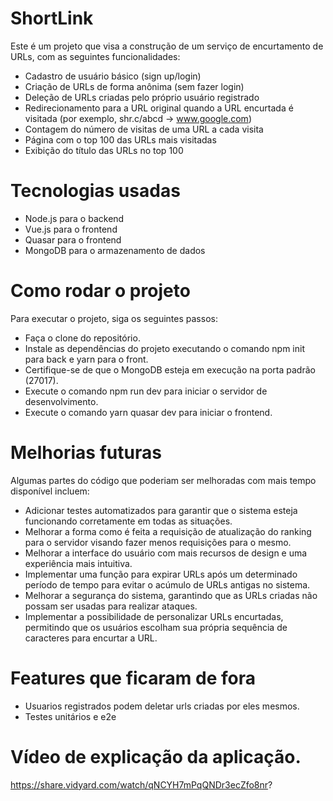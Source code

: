 # ShortLink
Este é um projeto que visa a construção de um serviço de encurtamento de URLs, com as seguintes funcionalidades:

- Cadastro de usuário básico (sign up/login)
- Criação de URLs de forma anônima (sem fazer login)
- Deleção de URLs criadas pelo próprio usuário registrado
- Redirecionamento para a URL original quando a URL encurtada é visitada (por exemplo, shr.c/abcd -> www.google.com)
- Contagem do número de visitas de uma URL a cada visita
- Página com o top 100 das URLs mais visitadas
- Exibição do título das URLs no top 100

# Tecnologias usadas

- Node.js para o backend
- Vue.js para o frontend
- Quasar para o frontend
- MongoDB para o armazenamento de dados


# Como rodar o projeto
Para executar o projeto, siga os seguintes passos:

- Faça o clone do repositório.
- Instale as dependências do projeto executando o comando npm init para back e yarn para o front.
- Certifique-se de que o MongoDB esteja em execução na porta padrão (27017).
- Execute o comando npm run dev para iniciar o servidor de desenvolvimento.
- Execute o comando yarn quasar dev para iniciar o frontend.

# Melhorias futuras
Algumas partes do código que poderiam ser melhoradas com mais tempo disponível incluem:

- Adicionar testes automatizados para garantir que o sistema esteja funcionando corretamente em todas as situações.
- Melhorar a forma como é feita a requisição de atualização do ranking para o servidor visando fazer menos requisições para o mesmo.
- Melhorar a interface do usuário com mais recursos de design e uma experiência mais intuitiva.
- Implementar uma função para expirar URLs após um determinado período de tempo para evitar o acúmulo de URLs antigas no sistema.
- Melhorar a segurança do sistema, garantindo que as URLs criadas não possam ser usadas para realizar ataques.
- Implementar a possibilidade de personalizar URLs encurtadas, permitindo que os usuários escolham sua própria sequência de caracteres para encurtar a URL.

# Features que ficaram de fora

- Usuarios registrados podem deletar urls criadas por eles mesmos.
- Testes unitários e e2e
 
 # Vídeo de explicação da aplicação.
 https://share.vidyard.com/watch/qNCYH7mPqQNDr3ecZfo8nr?
